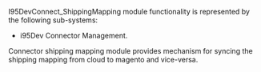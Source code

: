 I95DevConnect_ShippingMapping module functionality is represented by the following sub-systems:
 - i95Dev Connector Management.

Connector shipping mapping module provides mechanism for syncing the shipping mapping from cloud to magento and vice-versa.